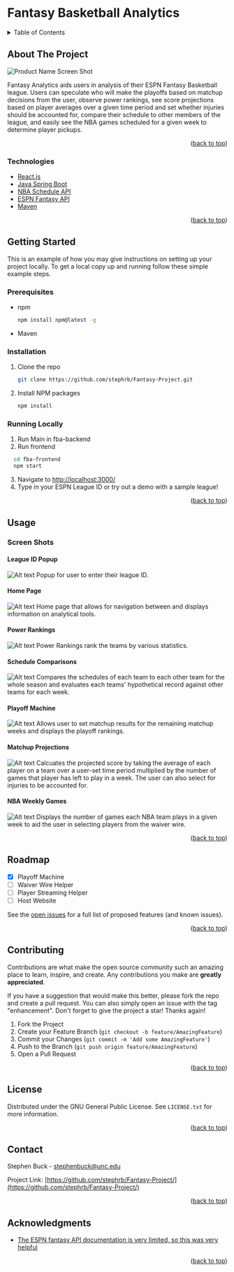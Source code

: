 # Fantasy Basketball Analytics
<!-- TABLE OF CONTENTS -->
<details>
  <summary>Table of Contents</summary>
  <ol>
    <li>
      <a href="#about-the-project">About The Project</a>
      <ul>
        <li><a href="#technologies">Technologies</a></li>
      </ul>
    </li>
    <li>
      <a href="#getting-started">Getting Started</a>
      <ul>
        <li><a href="#prerequisites">Prerequisites</a></li>
        <li><a href="#installation">Installation</a></li>
      </ul>
    </li>
    <li><a href="#usage">Usage</a></li>
    <li><a href="#roadmap">Roadmap</a></li>
    <li><a href="#contributing">Contributing</a></li>
    <li><a href="#license">License</a></li>
    <li><a href="#contact">Contact</a></li>
    <li><a href="#acknowledgments">Acknowledgments</a></li>
  </ol>
</details>



<!-- ABOUT THE PROJECT -->
## About The Project
![Product Name Screen Shot](fba-screenshots/title.png?raw=true)
<p> Fantasy Analytics aids users in analysis of their ESPN Fantasy Basketball league. Users can speculate who will make the playoffs based on matchup decisions from the user, observe power rankings, see score projections based on player averages over a given time period and set whether injuries should be accounted for, compare their schedule to other members of the league, and easily see the NBA games scheduled for a given week to determine player pickups. </p>
<p align="right">(<a href="#top">back to top</a>)</p>


### Technologies

* [React.js](https://reactjs.org/)
* [Java Spring Boot](https://spring.io/projects/spring-boot)
* [NBA Schedule API](https://write.corbpie.com/using-the-nba-schedule-api-with-php/)
* [ESPN Fantasy API](https://fantasy.espn.com/apis/v3/games/fba/)
* [Maven](https://maven.apache.org/)


<p align="right">(<a href="#top">back to top</a>)</p>



<!-- GETTING STARTED -->
## Getting Started

This is an example of how you may give instructions on setting up your project locally.
To get a local copy up and running follow these simple example steps.

### Prerequisites

* npm
  ```sh
  npm install npm@latest -g
  ```
 * Maven

### Installation

1. Clone the repo
   ```sh
   git clone https://github.com/stephrb/Fantasy-Project.git
   ```
2. Install NPM packages
   ```sh
   npm install
   ```

### Running Locally
1. Run Main in fba-backend
2. Run frontend
 ```sh
   cd fba-frontend
   npm start
   ```
3. Navigate to [http://localhost:3000/](http://localhost:3000/)
4. Type in your ESPN League ID or try out a demo with a sample league!
<p align="right">(<a href="#top">back to top</a>)</p>



<!-- USAGE EXAMPLES -->
## Usage
### Screen Shots
#### League ID Popup
![Alt text](fba-screenshots/popup.png?raw=true "Popup")
Popup for user to enter their league ID.
#### Home Page
![Alt text](fba-screenshots/homepage.png?raw=true "Home Page")
Home page that allows for navigation between and displays information on analytical tools.
#### Power Rankings
![Alt text](fba-screenshots/powerrankings.png?raw=true "Power Rankings")
Power Rankings rank the teams by various statistics.
#### Schedule Comparisons
![Alt text](fba-screenshots/comparison.png?raw=true "Schedule Comparisons")
Compares the schedules of each team to each other team for the whole season and evaluates each teams' hypothetical record against other teams for each week.
#### Playoff Machine
![Alt text](fba-screenshots/playoffmachine.png?raw=true "Playoff Machine")
Allows user to set matchup results for the remaining matchup weeks and displays the playoff rankings.
#### Matchup Projections
![Alt text](fba-screenshots/projections.png?raw=true "Matchup Projections")
Calcuates the projected score by taking the average of each player on a team over a user-set time period multiplied by the number of games that player has left to play in a week. The user can also select for injuries to be accounted for.
#### NBA Weekly Games
![Alt text](fba-screenshots/nbagames.png?raw=true "NBA Weekly Games")
Displays the number of games each NBA team plays in a given week to aid the user in selecting players from the waiver wire.

<p align="right">(<a href="#top">back to top</a>)</p>



<!-- ROADMAP -->
## Roadmap

- [x] Playoff Machine
- [ ] Waiver Wire Helper
- [ ] Player Streaming Helper
- [ ] Host Website

See the [open issues](https://github.com/stephrb/Fantasy-Projec/issues) for a full list of proposed features (and known issues).

<p align="right">(<a href="#top">back to top</a>)</p>



<!-- CONTRIBUTING -->
## Contributing

Contributions are what make the open source community such an amazing place to learn, inspire, and create. Any contributions you make are **greatly appreciated**.

If you have a suggestion that would make this better, please fork the repo and create a pull request. You can also simply open an issue with the tag "enhancement".
Don't forget to give the project a star! Thanks again!

1. Fork the Project
2. Create your Feature Branch (`git checkout -b feature/AmazingFeature`)
3. Commit your Changes (`git commit -m 'Add some AmazingFeature'`)
4. Push to the Branch (`git push origin feature/AmazingFeature`)
5. Open a Pull Request

<p align="right">(<a href="#top">back to top</a>)</p>



<!-- LICENSE -->
## License

Distributed under the GNU General Public License. See `LICENSE.txt` for more information.

<p align="right">(<a href="#top">back to top</a>)</p>



<!-- CONTACT -->
## Contact

Stephen Buck - stephenbuck@unc.edu

Project Link: [https://github.com/stephrb/Fantasy-Project/](https://github.com/stephrb/Fantasy-Project/)

<p align="right">(<a href="#top">back to top</a>)</p>



<!-- ACKNOWLEDGMENTS -->
## Acknowledgments

* [The ESPN fantasy API documentation is very limited, so this was very helpful](https://github.com/cwendt94/espn-api)

<p align="right">(<a href="#top">back to top</a>)</p>



<!-- MARKDOWN LINKS & IMAGES -->
<!-- https://www.markdownguide.org/basic-syntax/#reference-style-links -->
[product-screenshot]: images/screenshot.png

